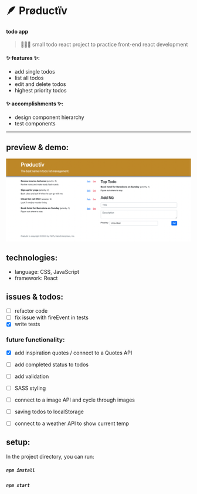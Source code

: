 # 🪶 Prøductïv
#### todo app
>  👩🏻‍💻 small todo react project to practice front-end react development

#### ✨ features ✨:
* add single todos
* list all todos
* edit and delete todos
* highest priority todos

#### ✨ accomplishments ✨:
* design component hierarchy
* test components
--------------------------------------------------------
## preview & demo:
![preview img](/productiv-preview.png)

## technologies:
* language: CSS, JavaScript
* framework: React

## issues & todos:
- [ ] refactor code
- [ ] fix issue with fireEvent in tests
- [x] write tests

### future functionality:
- [x] add inspiration quotes / connect to a Quotes API
- [ ] add completed status to todos
- [ ] add validation
- [ ] SASS styling
- [ ] connect to a image API and cycle through images
- [ ] saving todos to localStorage
- [ ] connect to a weather API to show current temp


## setup:
In the project directory, you can run:
##### `npm install`
##### `npm start`



